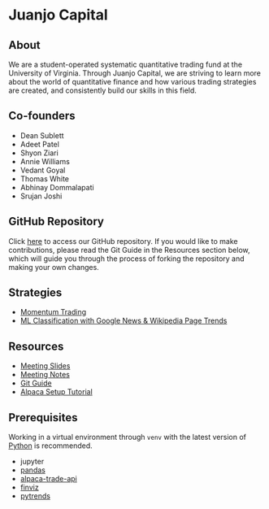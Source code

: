 Juanjo Capital
==========================

## About
We are a student-operated systematic quantitative trading fund at the University of Virginia. Through Juanjo Capital, we are striving to learn more about the world of quantitative finance and how various trading strategies are created, and consistently build our skills in this field.

## Co-founders
- Dean Sublett
- Adeet Patel
- Shyon Ziari
- Annie Williams
- Vedant Goyal
- Thomas White
- Abhinay Dommalapati
- Srujan Joshi

## GitHub Repository
Click [here](https://github.com/Juanjo-Capital/jjcap) to access our GitHub repository. If you would like to make contributions, please read the Git Guide in the Resources section below, which will guide you through the process of forking the repository and making your own changes.

## Strategies
- [Momentum Trading](strategies/momentum/index.md)
- [ML Classification with Google News & Wikipedia Page Trends](strategies/google-wiki-ml/index.md)

## Resources
- [Meeting Slides](resources/meeting-slides/index.md)
- [Meeting Notes](resources/meeting-notes/index.md)
- [Git Guide](resources/git-guide.md)
- [Alpaca Setup Tutorial](resources/alpaca-setup.md)

## Prerequisites
Working in a virtual environment through `venv` with the latest version of [Python](https://www.python.org/downloads/) is recommended.

- jupyter
- [pandas](https://pandas.pydata.org/)
- [alpaca-trade-api](https://github.com/alpacahq/alpaca-trade-api-python)
- [finviz](https://github.com/mariostoev/finviz)
- [pytrends](https://github.com/GeneralMills/pytrends)